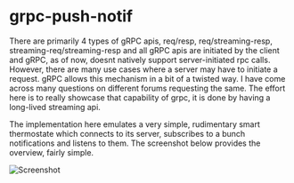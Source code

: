 # grpc-push-notif
There are primarily 4 types of gRPC apis, req/resp, req/streaming-resp, streaming-req/streaming-resp and all gRPC apis are initiated by the client and gRPC, as of now, doesnt natively support server-initiated rpc calls. However, there are many use cases where a server may have to initiate a request. gRPC allows this mechanism in a bit of a twisted way. I have come across many questions on different forums requesting the same. The effort here is to really showcase that capability of grpc, it is done by having a long-lived streaming api.

The implementation here emulates a very simple, rudimentary smart thermostate which connects to its server, subscribes to a bunch notifications and listens to them. The screenshot below provides the overview, fairly simple.

![Screenshot](screenshot.gif)
